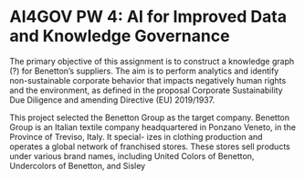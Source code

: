 # AI4GOV PW 4: AI for Improved Data and Knowledge Governance


The primary objective of this assignment is to construct a knowledge graph (?) for Benetton’s
suppliers. The aim is to perform analytics and identify non-sustainable corporate behavior that
impacts negatively human rights and the environment, as defined in the proposal Corporate
Sustainability Due Diligence and amending Directive (EU) 2019/1937.

This project selected the Benetton Group as the target company. Benetton Group is an Italian
textile company headquartered in Ponzano Veneto, in the Province of Treviso, Italy. It special-
izes in clothing production and operates a global network of franchised stores. These stores
sell products under various brand names, including United Colors of Benetton, Undercolors of
Benetton, and Sisley
